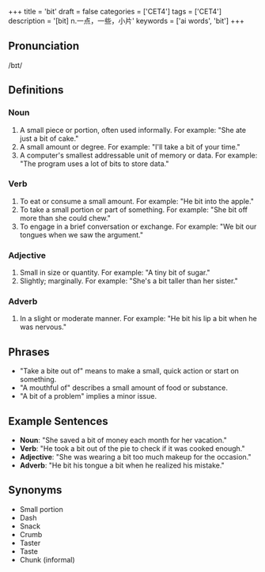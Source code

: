 +++
title = 'bit'
draft = false
categories = ['CET4']
tags = ['CET4']
description = '[bit] n.一点，一些，小片'
keywords = ['ai words', 'bit']
+++

## Pronunciation
/bɪt/

## Definitions
### Noun
1. A small piece or portion, often used informally. For example: "She ate just a bit of cake."
2. A small amount or degree. For example: "I'll take a bit of your time."
3. A computer's smallest addressable unit of memory or data. For example: "The program uses a lot of bits to store data."

### Verb
1. To eat or consume a small amount. For example: "He bit into the apple."
2. To take a small portion or part of something. For example: "She bit off more than she could chew."
3. To engage in a brief conversation or exchange. For example: "We bit our tongues when we saw the argument."

### Adjective
1. Small in size or quantity. For example: "A tiny bit of sugar."
2. Slightly; marginally. For example: "She's a bit taller than her sister."

### Adverb
1. In a slight or moderate manner. For example: "He bit his lip a bit when he was nervous."

## Phrases
- "Take a bite out of" means to make a small, quick action or start on something.
- "A mouthful of" describes a small amount of food or substance.
- "A bit of a problem" implies a minor issue.

## Example Sentences
- **Noun**: "She saved a bit of money each month for her vacation."
- **Verb**: "He took a bit out of the pie to check if it was cooked enough."
- **Adjective**: "She was wearing a bit too much makeup for the occasion."
- **Adverb**: "He bit his tongue a bit when he realized his mistake."

## Synonyms
- Small portion
- Dash
- Snack
- Crumb
- Taster
- Taste
- Chunk (informal)

